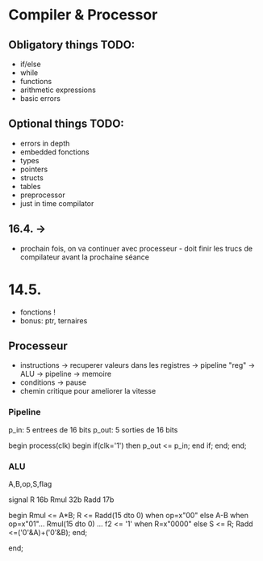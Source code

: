 # Compiler & Processor
## Obligatory things TODO:
* if/else
* while
* functions
* arithmetic expressions
* basic errors

## Optional things TODO:
* errors in depth
* embedded fonctions
* types
* pointers
* structs
* tables
* preprocessor
* just in time compilator

## 16.4. ->
* prochain fois, on va continuer avec processeur - doit finir les trucs de compilateur avant la prochaine séance

# 14.5.

* fonctions !
* bonus: ptr, ternaires

## Processeur

* instructions -> recuperer valeurs dans les registres -> pipeline "reg" -> ALU -> pipeline -> memoire
* conditions -> pause
* chemin critique pour ameliorer la vitesse

### Pipeline

p_in: 5 entrees de 16 bits
p_out: 5 sorties de 16 bits


begin
	process(clk)
	begin
		if(clk='1') then
			p_out <= p_in;
		end if;
	end;
end;

### ALU
A,B,op,S,flag

signal 	R 16b
				Rmul 32b
				Radd 17b

begin
	Rmul <= A*B;
	R <= 	Radd(15 dto 0) 	when op=x"00" else
				A-B 						when op=x"01"...
				Rmul(15 dto 0) 	...
	f2 <= '1' when R=x"0000" else
	S <= R;
	Radd <=('0'&A)+('0'&B);
end;




end;


